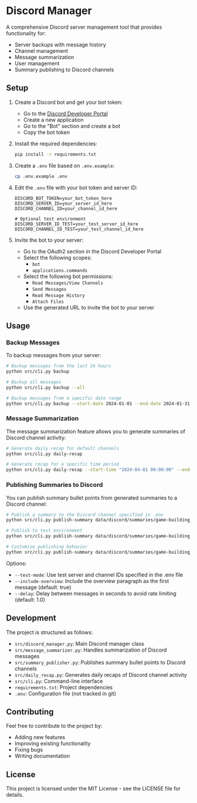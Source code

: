 # Discord Manager

A comprehensive Discord server management tool that provides functionality for:
- Server backups with message history
- Channel management
- Message summarization
- User management
- Summary publishing to Discord channels

## Setup

1. Create a Discord bot and get your bot token:
   - Go to the [Discord Developer Portal](https://discord.com/developers/applications)
   - Create a new application
   - Go to the "Bot" section and create a bot
   - Copy the bot token

2. Install the required dependencies:
   ```bash
   pip install -r requirements.txt
   ```

3. Create a `.env` file based on `.env.example`:
   ```bash
   cp .env.example .env
   ```

4. Edit the `.env` file with your bot token and server ID:
   ```
   DISCORD_BOT_TOKEN=your_bot_token_here
   DISCORD_SERVER_ID=your_server_id_here
   DISCORD_CHANNEL_ID=your_channel_id_here
   
   # Optional test environment
   DISCORD_SERVER_ID_TEST=your_test_server_id_here
   DISCORD_CHANNEL_ID_TEST=your_test_channel_id_here
   ```

5. Invite the bot to your server:
   - Go to the OAuth2 section in the Discord Developer Portal
   - Select the following scopes:
     - `bot`
     - `applications.commands`
   - Select the following bot permissions:
     - `Read Messages/View Channels`
     - `Send Messages`
     - `Read Message History`
     - `Attach Files`
   - Use the generated URL to invite the bot to your server

## Usage

### Backup Messages

To backup messages from your server:

```bash
# Backup messages from the last 24 hours
python src/cli.py backup

# Backup all messages
python src/cli.py backup --all

# Backup messages from a specific date range
python src/cli.py backup --start-date 2024-01-01 --end-date 2024-01-31
```

### Message Summarization

The message summarization feature allows you to generate summaries of Discord channel activity:

```bash
# Generate daily recap for default channels
python src/cli.py daily-recap

# Generate recap for a specific time period
python src/cli.py daily-recap --start-time "2024-04-01 00:00:00" --end-time "2024-04-02 00:00:00"
```

### Publishing Summaries to Discord

You can publish summary bullet points from generated summaries to a Discord channel:

```bash
# Publish a summary to the Discord channel specified in .env
python src/cli.py publish-summary data/discord/summaries/game-building_summary.md

# Publish to test environment
python src/cli.py publish-summary data/discord/summaries/game-building_summary.md --test-mode

# Customize publishing behavior
python src/cli.py publish-summary data/discord/summaries/game-building_summary.md --delay 2.0 --include-overview
```

Options:
- `--test-mode`: Use test server and channel IDs specified in the .env file
- `--include-overview`: Include the overview paragraph as the first message (default: true)
- `--delay`: Delay between messages in seconds to avoid rate limiting (default: 1.0)

## Development

The project is structured as follows:
- `src/discord_manager.py`: Main Discord manager class
- `src/message_summarizer.py`: Handles summarization of Discord messages
- `src/summary_publisher.py`: Publishes summary bullet points to Discord channels
- `src/daily_recap.py`: Generates daily recaps of Discord channel activity
- `src/cli.py`: Command-line interface
- `requirements.txt`: Project dependencies
- `.env`: Configuration file (not tracked in git)

## Contributing

Feel free to contribute to the project by:
- Adding new features
- Improving existing functionality
- Fixing bugs
- Writing documentation

## License

This project is licensed under the MIT License - see the LICENSE file for details. 